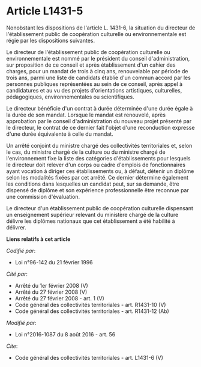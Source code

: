 # Article L1431-5

Nonobstant les dispositions de l'article L. 1431-6, la situation du directeur de l'établissement public de coopération
culturelle ou environnementale  est régie par les dispositions suivantes. 

Le directeur de l'établissement public de coopération culturelle ou environnementale  est nommé par le président du conseil
d'administration, sur proposition de ce conseil et après établissement d'un cahier des charges, pour un mandat de trois à
cinq ans, renouvelable par période de trois ans, parmi une liste de candidats établie d'un commun accord par les personnes
publiques représentées au sein de ce conseil, après appel à candidatures et au vu des projets d'orientations artistiques,
culturelles, pédagogiques, environnementales  ou scientifiques. 

Le directeur bénéficie d'un contrat à durée déterminée d'une durée égale à la durée de son mandat. Lorsque le mandat est
renouvelé, après approbation par le conseil d'administration du nouveau projet présenté par le directeur, le contrat de ce
dernier fait l'objet d'une reconduction expresse d'une durée équivalente à celle du mandat. 

Un arrêté conjoint du ministre chargé des collectivités territoriales et, selon le cas, du ministre chargé de la culture ou
du ministre chargé de l'environnement  fixe la liste des catégories d'établissements pour lesquels le directeur doit relever
d'un corps ou cadre d'emplois de fonctionnaires ayant vocation à diriger ces établissements ou, à défaut, détenir un diplôme
selon les modalités fixées par cet arrêté. Ce dernier détermine également les conditions dans lesquelles un candidat peut,
sur sa demande, être dispensé de diplôme et son expérience professionnelle être reconnue par une commission d'évaluation. 

Le directeur d'un établissement public de coopération culturelle dispensant un enseignement supérieur relevant du ministère
chargé de la culture délivre les diplômes nationaux que cet établissement a été habilité à délivrer.

**Liens relatifs à cet article**

_Codifié par_:

  - Loi n°96-142 du 21 février 1996

_Cité par_:

  - Arrêté du 1er février 2008 (V)
  - Arrêté du 27 février 2008 (V)
  - Arrêté du 27 février 2008 - art. 1 (V)
  - Code général des collectivités territoriales - art. R1431-10 (V)
  - Code général des collectivités territoriales - art. R1431-12 (Ab)

_Modifié par_:

  - Loi n°2016-1087 du 8 août 2016 - art. 56

_Cite_:

  - Code général des collectivités territoriales - art. L1431-6 (V)
